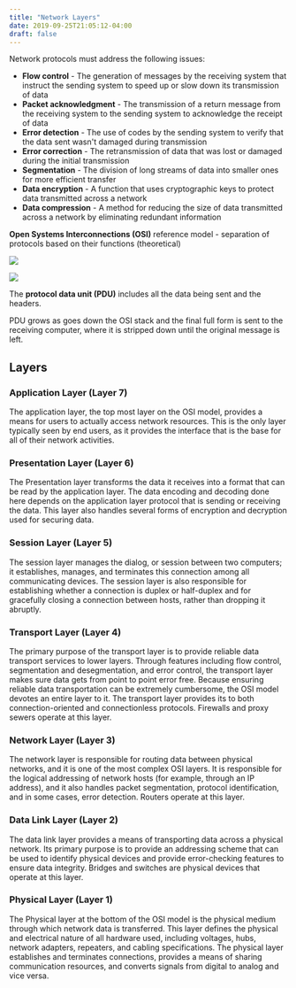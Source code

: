 ```yaml
---
title: "Network Layers"
date: 2019-09-25T21:05:12-04:00
draft: false
---
```


Network protocols must address the following issues:

* **Flow control** - The generation of messages by the receiving system that instruct the sending system to speed up or 
slow down its transmission of data
* **Packet acknowledgment** - The transmission of a return message from the receiving system to the sending system to 
acknowledge the receipt of data
* **Error detection** - The use of codes by the sending system to verify that the data sent wasn't damaged during 
transmission
* **Error correction** - The retransmission of data that was lost or damaged during the initial transmission
* **Segmentation** - The division of long streams of data into smaller ones for more efficient transfer
* **Data encryption** - A function that uses cryptographic keys to protect data transmitted across a network
* **Data compression** - A method for reducing the size of data transmitted across a network by eliminating redundant 
information

**Open Systems Interconnections (OSI)** reference model - separation of protocols based on their functions (theoretical)

![](/img/osi-1.png)

![](/img/osi-2.png)

The **protocol data unit (PDU)** includes all the data being sent and the headers.

PDU grows as goes down the OSI stack and the final full form is sent to the receiving computer, where it is stripped 
down until the original message is left.

## Layers

### Application Layer (Layer 7)

The application layer, the top most layer on the OSI model, provides a means for users to actually access network 
resources. This is the only layer typically seen by end users, as it provides the interface that is the base for all 
of their network activities.

### Presentation Layer (Layer 6)

The Presentation layer transforms the data it receives into a format that can be read by the application layer. 
The data encoding and decoding done here depends on the application layer protocol that is sending or receiving the 
data. This layer also handles several forms of encryption and decryption used for securing data.

### Session Layer (Layer 5)

The session layer manages the dialog, or session between two computers; it establishes, manages, and terminates this 
connection among all communicating devices. The session layer is also responsible for establishing whether a connection 
is duplex or half-duplex and for gracefully closing a connection between hosts, rather than dropping it abruptly.

### Transport Layer (Layer 4)

The primary purpose of the transport layer is to provide reliable data transport services to lower layers. 
Through features including flow control, segmentation and desegmentation, and error control, the transport layer makes 
sure data gets from point to point error free. Because ensuring reliable data transportation can be extremely 
cumbersome, the OSI model devotes an entire layer to it. The transport layer provides its to both connection-oriented 
and connectionless protocols. Firewalls and proxy sewers operate at this layer.

### Network Layer (Layer 3)

The network layer is responsible for routing data between physical networks, and it is one of the most complex OSI 
layers. It is responsible for the logical addressing of network hosts (for example, through an IP address), 
and it also handles packet segmentation, protocol identification, and in some cases, error detection. 
Routers operate at this layer.

### Data Link Layer (Layer 2)

The data link layer provides a means of transporting data across a physical network. Its primary purpose is to provide 
an addressing scheme that can be used to identify physical devices and provide error-checking features to ensure data 
integrity. Bridges and switches are physical devices that operate at this layer.

### Physical Layer (Layer 1)

The Physical layer at the bottom of the OSI model is the physical medium through which network data is transferred. 
This layer defines the physical and electrical nature of all hardware used, including voltages, hubs, network adapters, 
repeaters, and cabling specifications. The physical layer establishes and terminates connections, provides a means of 
sharing communication resources, and converts signals from digital to analog and vice versa.

